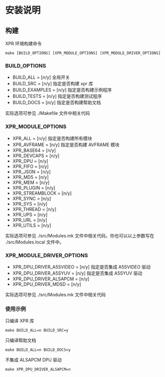 安装说明
=======

## 构建

XPR 环境构建命令

    make [BUILD_OPTIONS] [XPR_MODULE_OPTIONS] [XPR_MODULE_DRIVER_OPTIONS]

### BUILD_OPTIONS

- BUILD_ALL = [n/y] 全局开关
- BUILD_SRC = [n/y] 指定是否构建 xpr 库
- BUILD_EXAMPLES = [n/y] 指定是否构建示例程序
- BUILD_TESTS = [n/y] 指定是否构建测试程序
- BUILD_DOCS = [n/y] 指定是否构建帮助文档

实际选项可参见 ./Makefile 文件中相关代码

### XPR_MODULE_OPTIONS

- XPR_ALL = [n/y] 指定是否构建所有模块
- XPR_AVFRAME = [n/y] 指定是否构建 AVFRAME 模块
- XPR_BASE64 = [n/y]
- XPR_DEVCAPS = [n/y]
- XPR_DPU = [n/y]
- XPR_FIFO = [n/y]
- XPR_JSON = [n/y]
- XPR_MD5 = [n/y]
- XPR_MEM = [n/y]
- XPR_PLUGIN = [n/y]
- XPR_STREAMBLOCK = [n/y]
- XPR_SYNC = [n/y]
- XPR_SYS = [n/y]
- XPR_THREAD = [n/y]
- XPR_UPS = [n/y]
- XPR_URL = [n/y]
- XPR_UTILS = [n/y]

实际选项可参见 ./src/Modules.mk 文件中相关代码，你也可以以上参数写在 ./src/Modules.local 文件中。

### XPR_MODULE_DRIVER_OPTIONS

- XPR_DPU_DRIVER_A5SVIDEO = [n/y] 指定是否集成 A5SVIDEO 驱动
- XPR_DPU_DRIVER_A5SYUV = [n/y] 指定是否集成 A5SYUV 驱动
- XPR_DPU_DRIVER_ALSAPCM = [n/y]
- XPR_DPU_DRIVER_MDSD = [n/y]

实际选项可参见 ./src/Modules.mk 文件中相关代码

### 使用示例

只编译 XPR 库

    make BUILD_ALL=n BUILD_SRC=y

只编译帮助文档

    make BUILD_ALL=n BUILD_DOCS=y

不集成 ALSAPCM DPU 驱动

    make XPR_DPU_DRIVER_ALSAPCM=n

